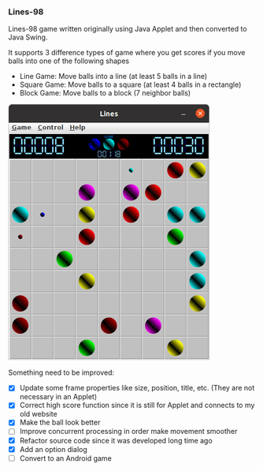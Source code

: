 ### Lines-98
Lines-98 game written originally using Java Applet and then converted to Java Swing.

It supports 3 difference types of game where you get scores if you move balls into one of the following shapes
- Line Game: Move balls into a line (at least 5 balls in a line)
- Square Game: Move balls to a square (at least 4 balls in a rectangle)
- Block Game: Move balls to a block (7 neighbor balls)

![Lines98-Screenshot](Lines98-Screenshot.png)

Something need to be improved:
- [x] Update some frame properties like size, position, title, etc. (They are not necessary in an Applet)
- [x] Correct high score function since it is still for Applet and connects to my old website
- [x] Make the ball look better
- [ ] Improve concurrent processing in order make movement smoother
- [x] Refactor source code since it was developed long time ago
- [x] Add an option dialog
- [ ] Convert to an Android game
